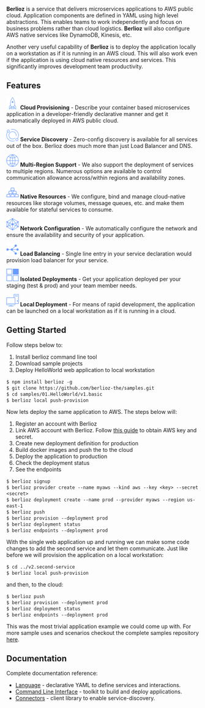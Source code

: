 **Berlioz** is a service that delivers microservices applications to AWS public cloud. Application components are defined in YAML using high level abstractions. This enables teams to work independently and focus on  business problems rather than cloud logistics. **Berlioz** will also configure AWS native services like DynamoDB, Kinesis, etc.

Another very useful capability of **Berlioz** is to deploy the application locally on a workstation as if it is running in an AWS cloud. This will also work even if the application is using cloud native resources and services. This significantly improves development team productivity.

## Features
![Cloud Provisioning](assets/features/deploy.svg) **Cloud Provisioning** - Describe your container based microservices application in a developer-friendly declarative manner and get it automatically deployed in AWS public cloud.

![Service Discovery](assets/features/service-discovery.svg) **Service Discovery** - Zero-config discovery is available for all services out of the box. Berlioz does much more than just Load Balancer and DNS.

![Multi-Region Support](assets/features/region.svg)  **Multi-Region Support** - We also support the deployment of services to multiple regions. Numerous options are available to control communication allowance across/within regions and availability zones.

![Native Resources](assets/features/resources.svg) **Native Resources** - We configure, bind and manage cloud-native resources like storage volumes, message queues, etc. and make them available for stateful services to consume.

![Network Configuration](assets/features/networking.svg) **Network Configuration** - We automatically configure the network and ensure the availability and security of your application.

![Load Balancing](assets/features/load-balancer.svg) **Load Balancing** - Single line entry in your service declaration would provision load balancer for your service.

![Isolated Deployments](assets/features/isolated-deployment.svg) **Isolated Deployments** - Get your application deployed per your staging (test & prod) and your team member needs.

![Local Deployment](assets/features/local-deployment.svg) **Local Deployment** - For means of rapid development, the application can be launched on a local workstation as if it is running in a cloud.

## Getting Started
Follow steps below to:
1. Install berlioz command line tool
2. Download sample projects
3. Deploy HelloWorld web application to local workstation

```
$ npm install berlioz -g
$ git clone https://github.com/berlioz-the/samples.git
$ cd samples/01.HelloWorld/v1.basic
$ berlioz local push-provision
```

Now lets deploy the same application to AWS. The steps below will:
1. Register an account with Berlioz
2. Link AWS account with Berlioz. Follow [this guide](docs/aws-account.md)
to obtain AWS key and secret.
3. Create new deployment definition for production
4. Build docker images and push the to the cloud
5. Deploy the application to production
6. Check the deployment status
7. See the endpoints

```
$ berlioz signup
$ berlioz provider create --name myaws --kind aws --key <key> --secret <secret>
$ berlioz deployment create --name prod --provider myaws --region us-east-1
$ berlioz push
$ berlioz provision --deployment prod
$ berlioz deployment status
$ berlioz endpoints --deployment prod
```

With the single web application up and running we can make some code changes
to add the second service and let them communicate. Just like before we will
provision the application on a local workstation:
```
$ cd ../v2.second-service
$ berlioz local push-provision
```
and then, to the cloud:
```
$ berlioz push
$ berlioz provision --deployment prod
$ berlioz deployment status
$ berlioz endpoints --deployment prod
```

This was the most trivial application example we could come up with. For more
sample uses and scenarios checkout the complete samples repository [here](https://github.com/berlioz-the/samples).

## Documentation
Complete documentation reference:
* [Language](docs/language.md) - declarative YAML to define services and interactions.
* [Command Line Interface](docs/cli.md) - toolkit to build and deploy applications.
* [Connectors](docs/connectors.md) - client library to enable service-discovery.
